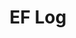 ---
layout: log_page_archive
title: "EF Log"
category: log
description: A location-specific personal log.
permalink: /log/region/united-states
region: United States
loading_animation: true
sitemap:
  priority: 0.9
---